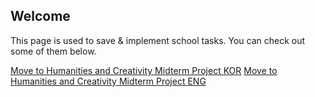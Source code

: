 ## Welcome

This page is used to save & implement school tasks.
You can check out some of them below.

[Move to Humanities and Creativity Midterm Project KOR](https://github.com/chan2ie/chan2ie.github.io/hc_midterm/index.html)
[Move to Humanities and Creativity Midterm Project ENG](https://github.com/chan2ie/chan2ie.github.io/hc_midterm_eng/index.html)



<!--## Welcome to GitHub Pages

You can use the [editor on GitHub](https://github.com/chan2ie/chan2ie.github.io/edit/master/index.md) to maintain and preview the content for your website in Markdown files.

Whenever you commit to this repository, GitHub Pages will run [Jekyll](https://jekyllrb.com/) to rebuild the pages in your site, from the content in your Markdown files.

### Markdown

Markdown is a lightweight and easy-to-use syntax for styling your writing. It includes conventions for

```markdown
Syntax highlighted code block

# Header 1
## Header 2
### Header 3

- Bulleted
- List

1. Numbered
2. List

**Bold** and _Italic_ and `Code` text

[Link](url) and ![Image](src)
```

For more details see [GitHub Flavored Markdown](https://guides.github.com/features/mastering-markdown/).

### Jekyll Themes

Your Pages site will use the layout and styles from the Jekyll theme you have selected in your [repository settings](https://github.com/chan2ie/chan2ie.github.io/settings). The name of this theme is saved in the Jekyll `_config.yml` configuration file.

### Support or Contact

Having trouble with Pages? Check out our [documentation](https://help.github.com/categories/github-pages-basics/) or [contact support](https://github.com/contact) and we’ll help you sort it out.
-->
